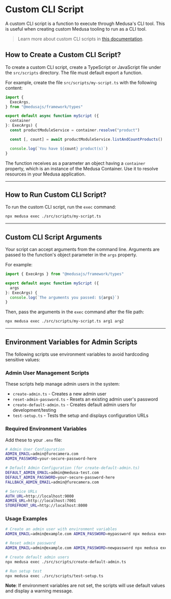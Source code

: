 # Custom CLI Script

A custom CLI script is a function to execute through Medusa's CLI tool. This is useful when creating custom Medusa tooling to run as a CLI tool.

> Learn more about custom CLI scripts in [this documentation](https://docs.medusajs.com/learn/fundamentals/custom-cli-scripts).

## How to Create a Custom CLI Script?

To create a custom CLI script, create a TypeScript or JavaScript file under the `src/scripts` directory. The file must default export a function.

For example, create the file `src/scripts/my-script.ts` with the following content:

```ts title="src/scripts/my-script.ts"
import { 
  ExecArgs,
} from "@medusajs/framework/types"

export default async function myScript ({
  container
}: ExecArgs) {
  const productModuleService = container.resolve("product")

  const [, count] = await productModuleService.listAndCountProducts()

  console.log(`You have ${count} product(s)`)
}
```

The function receives as a parameter an object having a `container` property, which is an instance of the Medusa Container. Use it to resolve resources in your Medusa application.

---

## How to Run Custom CLI Script?

To run the custom CLI script, run the `exec` command:

```bash
npx medusa exec ./src/scripts/my-script.ts
```

---

## Custom CLI Script Arguments

Your script can accept arguments from the command line. Arguments are passed to the function's object parameter in the `args` property.

For example:

```ts
import { ExecArgs } from "@medusajs/framework/types"

export default async function myScript ({
  args
}: ExecArgs) {
  console.log(`The arguments you passed: ${args}`)
}
```

Then, pass the arguments in the `exec` command after the file path:

```bash
npx medusa exec ./src/scripts/my-script.ts arg1 arg2
```

---

## Environment Variables for Admin Scripts

The following scripts use environment variables to avoid hardcoding sensitive values:

### Admin User Management Scripts

These scripts help manage admin users in the system:

- `create-admin.ts` - Creates a new admin user
- `reset-admin-password.ts` - Resets an existing admin user's password
- `create-default-admin.ts` - Creates default admin users for development/testing
- `test-setup.ts` - Tests the setup and displays configuration URLs

### Required Environment Variables

Add these to your `.env` file:

```bash
# Admin User Configuration
ADMIN_EMAIL=admin@furecamera.com
ADMIN_PASSWORD=your-secure-password-here

# Default Admin Configuration (for create-default-admin.ts)
DEFAULT_ADMIN_EMAIL=admin@medusa-test.com
DEFAULT_ADMIN_PASSWORD=your-secure-password-here
FALLBACK_ADMIN_EMAIL=admin@furecamera.com

# Service URLs
AUTH_URL=http://localhost:9000
ADMIN_URL=http://localhost:7001
STOREFRONT_URL=http://localhost:8000
```

### Usage Examples

```bash
# Create an admin user with environment variables
ADMIN_EMAIL=admin@example.com ADMIN_PASSWORD=mypassword npx medusa exec ./src/scripts/create-admin.ts

# Reset admin password
ADMIN_EMAIL=admin@example.com ADMIN_PASSWORD=newpassword npx medusa exec ./src/scripts/reset-admin-password.ts

# Create default admin users
npx medusa exec ./src/scripts/create-default-admin.ts

# Run setup test
npx medusa exec ./src/scripts/test-setup.ts
```

**Note**: If environment variables are not set, the scripts will use default values and display a warning message.